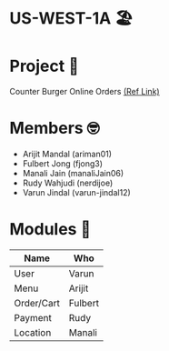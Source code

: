 # US-WEST-1A 🏖

# Project 🍔
Counter Burger Online Orders [(Ref Link)](https://order.thecounter.com/)

# Members 🤓
- Arijit Mandal (ariman01)
- Fulbert Jong (fjong3)
- Manali Jain (manaliJain06)
- Rudy Wahjudi (nerdijoe)
- Varun Jindal (varun-jindal12)

# Modules 🐡

| Name         | Who         |
|-----------|-----------|
|User       | Varun     |
|Menu       | Arijit    |
|Order/Cart | Fulbert   |
|Payment    | Rudy      |
| Location  | Manali    |


